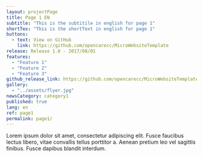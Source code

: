 ```yaml
---
layout: projectPage
title: Page 1 EN
subtitle: "This is the subtitile in english for page 1"
shortTex: "This is the shortText in english for page 1"
buttons:
  - text: View on GitHub
    link: https://github.com/opencarecc/MicroWebsiteTemplate
release: Release 1.0 - 2017/08/01
features:
  - "Feature 1"
  - "Feature 2"
  - "Feature 3"
github_release_link: https://github.com/opencarecc/MicroWebsiteTemplate
gallery:
  - "../assets/flyer.jpg"
newsCategory: category1
published: true
lang: en
ref: page1
permalink: page1/
---
```


Lorem ipsum dolor sit amet, consectetur adipiscing elit. Fusce faucibus lectus libero, vitae convallis tellus porttitor a. Aenean pretium leo vel sagittis finibus. Fusce dapibus blandit interdum.


